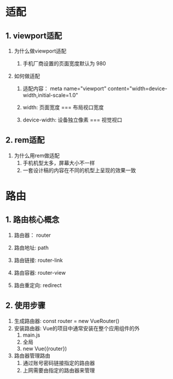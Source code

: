 # 适配
## 1. viewport适配

1. 为什么做viewport适配

   1. 手机厂商设置的页面宽度默认为 980

2. 如何做适配

   1. 适配内容： meta name="viewport" content="width=device-width,initial-scale=1.0"

   2. width: 页面宽度 === 布局视口宽度

   3. device-width: 设备独立像素 === 视觉视口

      



## 2. rem适配

1. 为什么用rem做适配
   1. 手机机型太多，屏幕大小不一样
   2. 一套设计稿的内容在不同的机型上呈现的效果一致



# 路由
## 1. 路由核心概念

1. 路由器： router

2. 路由地址: path

3. 路由链接: router-link

4. 路由容器: router-view

5. 路由重定向: redirect

   

## 2. 使用步骤

1. 生成路由器: const router = new VueRouter()
2. 安装路由器: Vue的项目中通常安装在整个应用组件的外
   1. main.js
   2. 全局
   3. new Vue({router})
3. 路由器管理路由
   1. 通过账号密码链接指定的路由器
   2. 上网需要由指定的路由器来管理
























